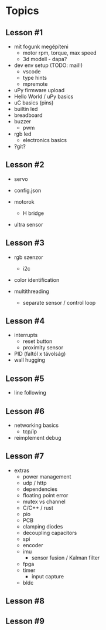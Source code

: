 # Topics

## Lesson #1

- mit fogunk megépíteni
  - motor rpm, torque, max speed
  - 3d modell - dapa?
- dev env setup (TODO: mail!)
  - vscode
  - type hints
  - mpremote
- uPy firmware upload
- Hello World / uPy basics
- uC basics (pins)
- builtin led
- breadboard
- buzzer
  - pwm
- rgb led
  - electronics basics
- ?git?

## Lesson #2

- servo
- config.json
- motorok
  - H bridge

- ultra sensor

## Lesson #3

- rgb szenzor
  - i2c
- color identification

- multithreading
  - separate sensor / control loop

## Lesson #4

- interrupts
  - reset button
  - proximity sensor
- PID (faltól x távolság)
- wall hugging

## Lesson #5

- line following

## Lesson #6

- networking basics
  - tcp/ip
- reimplement debug

## Lesson #7

- extras
  - power management
  - udp / http
  - dependencies
  - floating point error
  - mutex vs channel
  - C/C++ / rust
  - pio
  - PCB
  - clamping diodes
  - decoupling capacitors
  - spi
  - encoder
  - imu
    - sensor fusion / Kalman filter
  - fpga
  - timer
    - input capture
  - bldc

## Lesson #8

## Lesson #9

